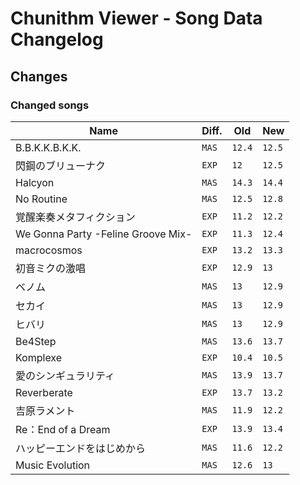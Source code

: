 # Chunithm Viewer - Song Data Changelog

## Changes

### Changed songs

Name|Diff.|Old|New
----|-----|---|---
B.B.K.K.B.K.K.|`MAS`|`12.4`|`12.5`
閃鋼のブリューナク|`EXP`|`12`|`12.5`
Halcyon|`MAS`|`14.3`|`14.4`
No Routine|`MAS`|`12.5`|`12.8`
覚醒楽奏メタフィクション|`EXP`|`11.2`|`12.2`
We Gonna Party -Feline Groove Mix-|`EXP`|`11.3`|`12.4`
macrocosmos|`EXP`|`13.2`|`13.3`
初音ミクの激唱|`EXP`|`12.9`|`13`
ベノム|`MAS`|`13`|`12.9`
セカイ|`MAS`|`13`|`12.9`
ヒバリ|`MAS`|`13`|`12.9`
Be4Step|`MAS`|`13.6`|`13.7`
Komplexe|`EXP`|`10.4`|`10.5`
愛のシンギュラリティ|`MAS`|`13.9`|`13.7`
Reverberate|`EXP`|`13.7`|`13.2`
吉原ラメント|`MAS`|`11.9`|`12.2`
Re：End of a Dream|`EXP`|`13.9`|`13.4`
ハッピーエンドをはじめから|`MAS`|`11.6`|`12.2`
Music Evolution|`MAS`|`12.6`|`13`

